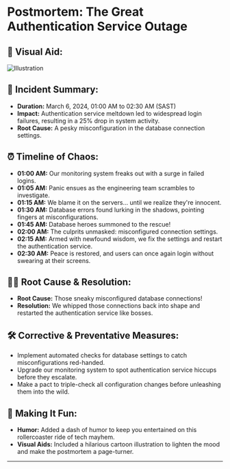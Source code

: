 # Postmortem: The Great Authentication Service Outage

## 🎨 Visual Aid:
![Illustration](https://wac-cdn.atlassian.com/dam/jcr:77b7d90d-6b76-47f2-bc2a-f547f8a3eacb/IMMKT-153-illustration-for-postmortem-page.png?cdnVersion=1483)

## 🚨 Incident Summary:
- **Duration:** March 6, 2024, 01:00 AM to 02:30 AM (SAST)
- **Impact:** Authentication service meltdown led to widespread login failures, resulting in a 25% drop in system activity.
- **Root Cause:** A pesky misconfiguration in the database connection settings.

## ⏰ Timeline of Chaos:
- **01:00 AM:** Our monitoring system freaks out with a surge in failed logins.
- **01:05 AM:** Panic ensues as the engineering team scrambles to investigate.
- **01:15 AM:** We blame it on the servers... until we realize they're innocent.
- **01:30 AM:** Database errors found lurking in the shadows, pointing fingers at misconfigurations.
- **01:45 AM:** Database heroes summoned to the rescue!
- **02:00 AM:** The culprits unmasked: misconfigured connection settings.
- **02:15 AM:** Armed with newfound wisdom, we fix the settings and restart the authentication service.
- **02:30 AM:** Peace is restored, and users can once again login without swearing at their screens.

## 🕵️‍♂️ Root Cause & Resolution:
- **Root Cause:** Those sneaky misconfigured database connections!
- **Resolution:** We whipped those connections back into shape and restarted the authentication service like bosses.

## 🛠️ Corrective & Preventative Measures:
- Implement automated checks for database settings to catch misconfigurations red-handed.
- Upgrade our monitoring system to spot authentication service hiccups before they escalate.
- Make a pact to triple-check all configuration changes before unleashing them into the wild.

## 🎉 Making It Fun:
- **Humor:** Added a dash of humor to keep you entertained on this rollercoaster ride of tech mayhem.
- **Visual Aids:** Included a hilarious cartoon illustration to lighten the mood and make the postmortem a page-turner.

---
